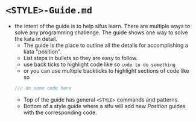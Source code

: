 # `<STYLE>-Guide.md`
- the intent of the guide is to help sifus learn. There are multiple ways to solve any programming challenge. The guide shows one way to solve the kata in detail.
  - The guide is the place to outline all the details for accomplishing a kata "position".
  - List steps in bullets so they are easy to follow.
  - use back ticks to highlight code like so `code to do something`
  - or you can use multiple backticks to highlight sections of code like so
  ```javascript
  /// do some code here
  ```
  - Top of the guide has general `<STYLE>` commands and patterns.
  - Bottom of a style guide where a sifu will add new _Position_ guides with the corresponding code.